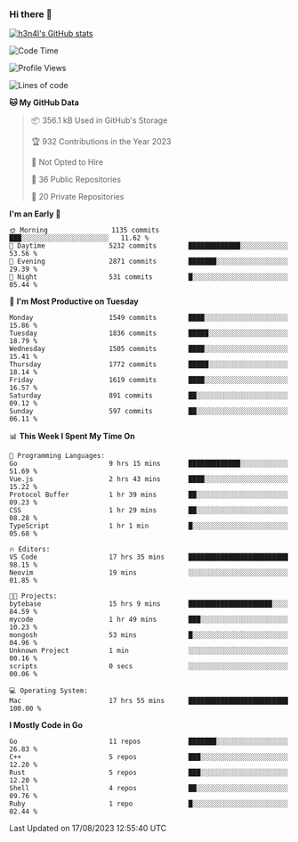 ### Hi there 👋

[![h3n4l's GitHub stats](https://github-readme-stats.vercel.app/api?username=h3n4l&count_private=true&show_icons=true&theme=radical)](https://github.com/h3n4l/github-readme-stats)

<!--START_SECTION:waka-->
![Code Time](http://img.shields.io/badge/Code%20Time-1%2C501%20hrs%2049%20mins-blue)

![Profile Views](http://img.shields.io/badge/Profile%20Views-3-blue)

![Lines of code](https://img.shields.io/badge/From%20Hello%20World%20I%27ve%20Written-2.8%20million%20lines%20of%20code-blue)

**🐱 My GitHub Data** 

> 📦 356.1 kB Used in GitHub's Storage 
 > 
> 🏆 932 Contributions in the Year 2023
 > 
> 🚫 Not Opted to Hire
 > 
> 📜 36 Public Repositories 
 > 
> 🔑 20 Private Repositories 
 > 
**I'm an Early 🐤** 

```text
🌞 Morning                1135 commits        ███░░░░░░░░░░░░░░░░░░░░░░   11.62 % 
🌆 Daytime                5232 commits        █████████████░░░░░░░░░░░░   53.56 % 
🌃 Evening                2871 commits        ███████░░░░░░░░░░░░░░░░░░   29.39 % 
🌙 Night                  531 commits         █░░░░░░░░░░░░░░░░░░░░░░░░   05.44 % 
```
📅 **I'm Most Productive on Tuesday** 

```text
Monday                   1549 commits        ████░░░░░░░░░░░░░░░░░░░░░   15.86 % 
Tuesday                  1836 commits        █████░░░░░░░░░░░░░░░░░░░░   18.79 % 
Wednesday                1505 commits        ████░░░░░░░░░░░░░░░░░░░░░   15.41 % 
Thursday                 1772 commits        █████░░░░░░░░░░░░░░░░░░░░   18.14 % 
Friday                   1619 commits        ████░░░░░░░░░░░░░░░░░░░░░   16.57 % 
Saturday                 891 commits         ██░░░░░░░░░░░░░░░░░░░░░░░   09.12 % 
Sunday                   597 commits         ██░░░░░░░░░░░░░░░░░░░░░░░   06.11 % 
```


📊 **This Week I Spent My Time On** 

```text
💬 Programming Languages: 
Go                       9 hrs 15 mins       █████████████░░░░░░░░░░░░   51.69 % 
Vue.js                   2 hrs 43 mins       ████░░░░░░░░░░░░░░░░░░░░░   15.22 % 
Protocol Buffer          1 hr 39 mins        ██░░░░░░░░░░░░░░░░░░░░░░░   09.23 % 
CSS                      1 hr 29 mins        ██░░░░░░░░░░░░░░░░░░░░░░░   08.28 % 
TypeScript               1 hr 1 min          █░░░░░░░░░░░░░░░░░░░░░░░░   05.68 % 

🔥 Editors: 
VS Code                  17 hrs 35 mins      █████████████████████████   98.15 % 
Neovim                   19 mins             ░░░░░░░░░░░░░░░░░░░░░░░░░   01.85 % 

🐱‍💻 Projects: 
bytebase                 15 hrs 9 mins       █████████████████████░░░░   84.59 % 
mycode                   1 hr 49 mins        ███░░░░░░░░░░░░░░░░░░░░░░   10.23 % 
mongosh                  53 mins             █░░░░░░░░░░░░░░░░░░░░░░░░   04.96 % 
Unknown Project          1 min               ░░░░░░░░░░░░░░░░░░░░░░░░░   00.16 % 
scripts                  0 secs              ░░░░░░░░░░░░░░░░░░░░░░░░░   00.06 % 

💻 Operating System: 
Mac                      17 hrs 55 mins      █████████████████████████   100.00 % 
```

**I Mostly Code in Go** 

```text
Go                       11 repos            ███████░░░░░░░░░░░░░░░░░░   26.83 % 
C++                      5 repos             ███░░░░░░░░░░░░░░░░░░░░░░   12.20 % 
Rust                     5 repos             ███░░░░░░░░░░░░░░░░░░░░░░   12.20 % 
Shell                    4 repos             ██░░░░░░░░░░░░░░░░░░░░░░░   09.76 % 
Ruby                     1 repo              █░░░░░░░░░░░░░░░░░░░░░░░░   02.44 % 
```




 Last Updated on 17/08/2023 12:55:40 UTC
<!--END_SECTION:waka-->

